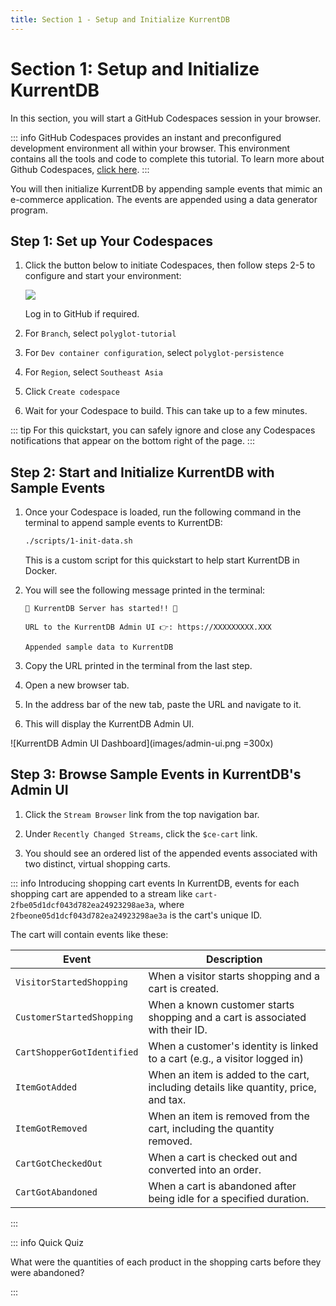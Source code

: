 ```yaml
---
title: Section 1 - Setup and Initialize KurrentDB
---
```


# Section 1: Setup and Initialize KurrentDB

In this section, you will start a GitHub Codespaces session in your browser.

::: info
GitHub Codespaces provides an instant and preconfigured development environment all within your browser. This environment contains all the tools and code to complete this tutorial. To learn more about Github Codespaces, [click here](https://github.com/features/codespaces).
:::

You will then initialize KurrentDB by appending sample events that mimic an e-commerce application. The events are appended using a data generator program.

## Step 1: Set up Your Codespaces

1. Click the button below to initiate Codespaces, then follow steps 2-5 to configure and start your environment:
   
   [![](https://github.com/codespaces/badge.svg)](https://github.com/codespaces/new?hide_repo_select=true&ref=main&repo=951198039&skip_quickstart=true)

   Log in to GitHub if required.

2. For `Branch`, select `polyglot-tutorial`
   
3. For `Dev container configuration`, select `polyglot-persistence`
   
4. For `Region`, select `Southeast Asia`

4. Click `Create codespace`

5. Wait for your Codespace to build. This can take up to a few minutes. 


::: tip
For this quickstart, you can safely ignore and close any Codespaces notifications that appear on the bottom right of the page.
:::

## Step 2: Start and Initialize KurrentDB with Sample Events

1. Once your Codespace is loaded, run the following command in the terminal to append sample events to KurrentDB:

   ```sh
   ./scripts/1-init-data.sh
   ```

   This is a custom script for this quickstart to help start KurrentDB in Docker.

2. You will see the following message printed in the terminal:

   ```
   🚀 KurrentDB Server has started!! 🚀

   URL to the KurrentDB Admin UI 👉: https://XXXXXXXXX.XXX

   Appended sample data to KurrentDB
   ```

3. Copy the URL printed in the terminal from the last step.

4. Open a new browser tab. 

5. In the address bar of the new tab, paste the URL and navigate to it.

6. This will display the KurrentDB Admin UI.
   
![KurrentDB Admin UI Dashboard](images/admin-ui.png =300x)

## Step 3: Browse Sample Events in KurrentDB's Admin UI

1. Click the `Stream Browser` link from the top navigation bar.

1. Under `Recently Changed Streams`, click the `$ce-cart` link. 

2. You should see an ordered list of the appended events associated with two distinct, virtual shopping carts.

::: info Introducing shopping cart events
In KurrentDB, events for each shopping cart are appended to a stream like `cart-2fbe05d1dcf043d782ea24923298ae3a`, where `2fbeone05d1dcf043d782ea24923298ae3a` is the cart's unique ID.

The cart will contain events like these:

| Event                     | Description                                                                                     |
|---------------------------|-------------------------------------------------------------------------------------------------|
| `VisitorStartedShopping`  | When a visitor starts shopping and a cart is created.                     |
| `CustomerStartedShopping` | When a known customer starts shopping and a cart is associated with their ID.   |
| `CartShopperGotIdentified`| When a customer's identity is linked to a cart (e.g., a visitor logged in)                            |
| `ItemGotAdded`            | When an item is added to the cart, including details like quantity, price, and tax. |
| `ItemGotRemoved`          | When an item is removed from the cart, including the quantity removed.    |
| `CartGotCheckedOut`       | When a cart is checked out and converted into an order.                   |
| `CartGotAbandoned`        | When a cart is abandoned after being idle for a specified duration.       |
:::

::: info Quick Quiz

What were the quantities of each product in the shopping carts before they were abandoned?

:::
